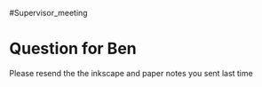 #Supervisor_meeting
# Question for Ben
Please resend the the inkscape and paper notes you sent last time 